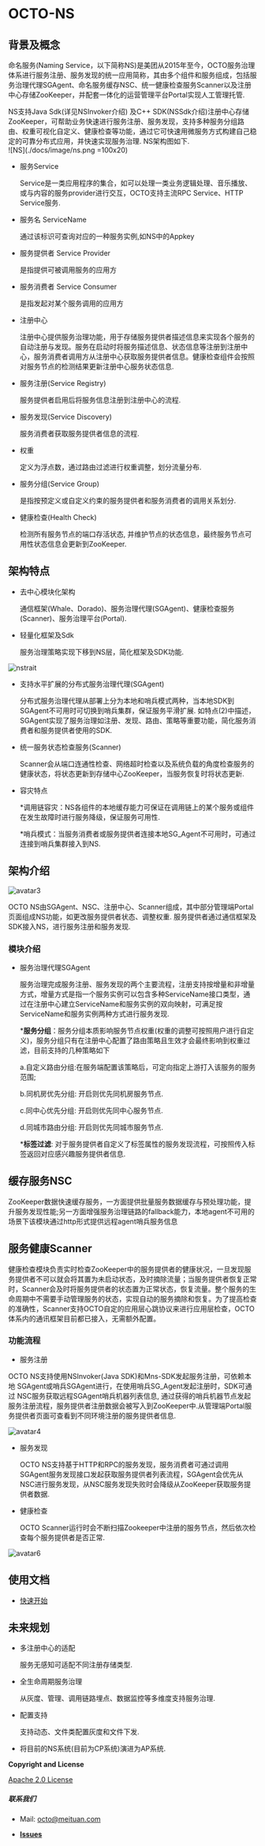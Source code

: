 # OCTO-NS

## 背景及概念

 命名服务(Naming Service，以下简称NS)是美团从2015年至今，OCTO服务治理体系进行服务注册、服务发现的统一应用简称，其由多个组件和服务组成，包括服务治理代理SGAgent、命名服务缓存NSC、统一健康检查服务Scanner以及注册中心存储ZooKeeper，并配套一体化的运营管理平台Portal实现人工管理托管.
  
 NS支持Java Sdk(详见NSInvoker介绍) 及C++ SDK(NSSdk介绍)注册中心存储ZooKeeper，可帮助业务快速进行服务注册、服务发现，支持多种服务分组路由、权重可视化自定义、健康检查等功能，通过它可快速用微服务方式构建自己稳定的可靠分布式应用，并快速实现服务治理. NS架构图如下.  
![NS](./docs/image/ns.png =100x20)  

* 服务Service

  Service是一类应用程序的集合，如可以处理一类业务逻辑处理、音乐播放、或与内容的服务provider进行交互，OCTO支持主流RPC Service、HTTP Service服务.  
  
* 服务名 ServiceName

  通过该标识可查询对应的一种服务实例,如NS中的Appkey
  
* 服务提供者 Service Provider

  是指提供可被调用服务的应用方

* 服务消费者 Service Consumer

  是指发起对某个服务调用的应用方

* 注册中心
  
  注册中心提供服务治理功能，用于存储服务提供者描述信息来实现各个服务的自动注册与发现。服务在启动时将服务描述信息、状态信息等注册到注册中心，服务消费者调用方从注册中心获取服务提供者信息。健康检查组件会按照对服务节点的检测结果更新注册中心服务状态信息.

* 服务注册(Service Registry)

  服务提供者启用后将服务信息注册到注册中心的流程.

* 服务发现(Service Discovery)

  服务消费者获取服务提供者信息的流程.

* 权重

  定义为浮点数，通过路由过滤进行权重调整，划分流量分布.

* 服务分组(Service Group)

  是指按预定义或自定义约束的服务提供者和服务消费者的调用关系划分.

* 健康检查(Health Check)

  检测所有服务节点的端口存活状态, 并维护节点的状态信息，最终服务节点可用性状态信息会更新到ZooKeeper.
  
## 架构特点
* 去中心模块化架构

  通信框架(Whale、Dorado)、服务治理代理(SGAgent)、健康检查服务(Scanner)、服务治理平台(Portal).

* 轻量化框架及Sdk

  服务治理策略实现下移到NS层，简化框架及SDK功能.
  
 ![nstrait](./docs/image/ns_trait.png)
  
  
* 支持水平扩展的分布式服务治理代理(SGAgent)

    分布式服务治理代理从部署上分为本地和哨兵模式两种，当本地SDK到SGAgent不可用时可切换到哨兵集群，保证服务平滑扩展.
如特点(2)中描述，SGAgent实现了服务治理如注册、发现、路由、策略等重要功能，简化服务消费者和服务提供者使用的SDK.  
* 统一服务状态检查服务(Scanner)

   Scanner会从端口连通性检查、网络超时检查以及系统负载的角度检查服务的健康状态，将状态更新到存储中心ZooKeeper，当服务恢复时将状态更新.
   
* 容灾特点
  
   *调用链容灾：NS各组件的本地缓存能力可保证在调用链上的某个服务或组件在发生故障时进行服务降级，保证服务可用性.

   *哨兵模式：当服务消费者或服务提供者连接本地SG_Agent不可用时，可通过连接到哨兵集群接入到NS.
  
##  架构介绍

![avatar3](./docs/image/ns_components.png)

   OCTO NS由SGAgent、NSC、注册中心、Scanner组成，其中部分管理端Portal页面组成NS功能，如更改服务提供者状态、调整权重. 服务提供者通过通信框架及SDK接入NS，进行服务注册和服务发现.
   
### 模块介绍
* 服务治理代理SGAgent
  
  服务治理完成服务注册、服务发现的两个主要流程，注册支持按增量和非增量方式，增量方式是指一个服务实例可以包含多种ServiceName接口类型，通过在注册中心建立ServiceName和服务实例的双向映射，可满足按ServiceName和服务实例两种方式进行服务发现.
  
  ***服务分组**：服务分组本质影响服务节点权重(权重的调整可按照用户进行自定义)，服务分组只有在注册中心配置了路由策略且生效才会最终影响到权重过滤，目前支持的几种策略如下

  a.自定义路由分组:在服务端配置该策略后，可定向指定上游打入该服务的服务范围; 

  b.同机房优先分组: 开启则优先同机房服务节点.

  c.同中心优先分组: 开启则优先同中心服务节点.

  d.同城市路由分组: 开启则优先同城市服务节点.

  ***标签过滤**: 对于服务提供者自定义了标签属性的服务发现流程，可按照传入标签返回对应感兴趣服务提供者信息.
          
##  缓存服务NSC

 ZooKeeper数据快速缓存服务，一方面提供批量服务数据缓存与预处理功能，提升服务发现性能;另一方面增强服务治理链路的fallback能力，本地agent不可用的场景下该模块通过http形式提供远程agent哨兵服务信息  
##  服务健康Scanner

  健康检查模块负责实时检查ZooKeeper中的服务提供者的健康状况，一旦发现服务提供者不可以就会将其置为未启动状态，及时摘除流量；当服务提供者恢复正常时，Scanner会及时将服务提供者的状态置为正常状态，恢复流量。整个服务的生命周期中不需要手动管理服务的状态，实现自动的服务摘除和恢复。为了提高检查的准确性，Scanner支持OCTO自定的应用层心跳协议来进行应用层检查，OCTO体系内的通讯框架目前都已接入，无需额外配置。
  
### 功能流程

* 服务注册  
  
 OCTO NS支持使用NSInvoker(Java SDK)和Mns-SDK发起服务注册，可依赖本地 SGAgent或哨兵SGAgent进行，在使用哨兵SG_Agent发起注册时，SDK可通过 NSC服务获取远程SGAgent哨兵机器列表信息, 通过获得的哨兵机器节点发起服务注册流程，服务提供者注册数据会被写入到ZooKeeper中.从管理端Portal服务提供者页面可查看到不同环境注册的服务提供者信息.
 
![avatar4](./docs/image/registry_sucess.png)
 
 
* 服务发现

  OCTO NS支持基于HTTP和RPC的服务发现，服务消费者可通过调用 SGAgent服务发现接口发起获取服务提供者列表流程，SGAgent会优先从NSC进行服务发现，从NSC服务发现失败时会降级从ZooKeeper获取服务提供者数据.

* 健康检查

  OCTO Scanner运行时会不断扫描Zookeeper中注册的服务节点，然后依次检查每个服务提供者是否正常.
  
![avatar6](./docs/image/scanner_traits.png)

##  使用文档

* [快速开始](https://github.com/smartlife1127/octo-ns/blob/master/docs/ns-quick-start.md)

  
##  未来规划

* 多注册中心的适配

   服务无感知可适配不同注册存储类型.
*  全生命周期服务治理

   从灰度、管理、调用链路埋点、数据监控等多维度支持服务治理.
*  配置支持

   支持动态、文件类配置灰度和文件下发.
   
*  将目前的NS系统(目前为CP系统)演进为AP系统.



**Copyright and License**

[Apache 2.0 License](https://github.com/dianping/cat/blob/master/LICENSE)


#####  联系我们

 * Mail: octo@meituan.com 
- [**Issues**](https://github.com/Meituan-Dianping/octo-ns/issues)


 
